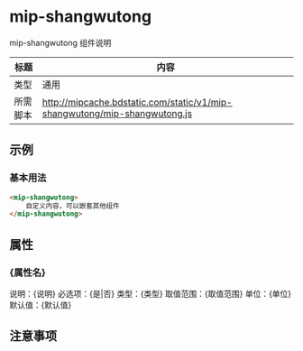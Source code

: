 # mip-shangwutong

mip-shangwutong 组件说明

标题|内容
----|----
类型|通用
所需脚本|http://mipcache.bdstatic.com/static/v1/mip-shangwutong/mip-shangwutong.js

## 示例

### 基本用法
```html
<mip-shangwutong>
    自定义内容，可以嵌套其他组件
</mip-shangwutong>
```

## 属性

### {属性名}

说明：{说明}
必选项：{是|否}
类型：{类型}
取值范围：{取值范围}
单位：{单位}
默认值：{默认值}

## 注意事项

